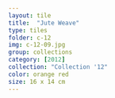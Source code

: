 ```yaml
---
layout: tile
title:  "Jute Weave"
type: tiles
folder: c-12
img: c-12-09.jpg
group: collections
category: [2012]
collection: "Collection '12"
color: orange red
size: 16 x 14 cm
---
```



